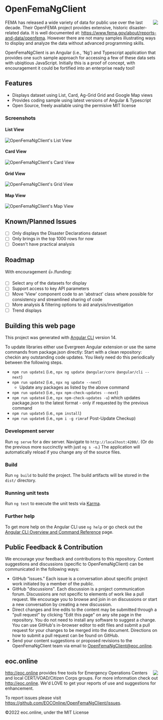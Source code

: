 # OpenFemaNgClient

<!-- https://docs.github.com/en/get-started/writing-on-github/getting-started-with-writing-and-formatting-on-github/basic-writing-and-formatting-syntax -->

<img align="right" src="./src/assets/icons/opoenFemaNgClient_logo.ico">

<!-- picture>
 <source media="(prefers-color-scheme: dark)" srcset="YOUR-DARKMODE-IMAGE">
 <source media="(prefers-color-scheme: light)" srcset="YOUR-LIGHTMODE-IMAGE">
 <img alt="YOUR-ALT-TEXT" src="YOUR-DEFAULT-IMAGE">
</picture -->

FEMA has released a wide variety of data for public use over the last decade. Their OpenFEMA project provides extensive, historic disaster-related data. It is well documented at: <https://www.fema.gov/about/reports-and-data/openfema>. However there are not many samples illustrating ways to display and analyze the data without advanced programming skills.

OpenFemaNgClient is an Angular (i.e., 'Ng') and Typescript application that provides one such sample approach for accessing a few of these data sets with ubiqitious JavaScript. Initially this is a proof of concept, with encouragement it could be fortified into an enterprise ready tool!

## Features

- Displays dataset using List, Card, Ag-Grid Grid and Google Map views
- Provides coding sample using latest versions of Angular & Typescript
- Open Source, freely available using the permisive MIT license

### Screenshots

#### List View

![OpenFemaNgClient's List View](non-dist/imgs/ListView.png)

#### Card View

![OpenFemaNgClient's Card View](non-dist/imgs/CardView.png)

#### Grid View

![OpenFemaNgClient's Grid View](non-dist/imgs/GridView.png)

#### Map View

![OpenFemaNgClient's Map View](non-dist/imgs/MapView.png)

## Known/Planned Issues

- [ ] Only displays the Disaster Declarations dataset
- [ ] Only brings in the top 1000 rows for now
- [ ] Doesn't have practical analysis

## Roadmap

With encouragement :+1: /funding:

- [ ] Select any of the datasets for display
- [ ] Support access to key API parameters
- [ ] Move 'View' component code to an 'abstract' class where possible for consistency and streamlined sharing of code
- [ ] More analysis & filtering options to aid analysis/investigation
- [ ] Trend displays

## Building this web page

This project was generated with [Angular CLI](https://github.com/angular/angular-cli) version 14.

To update libraries either use Evergreen Angular extension or use the same commands from package.json directly: Start with a clean repository: checkin any outstanding code updates. You likely need do this periodically between the following steps.

- `npm run update1` (i.e., `npx ng update @angular/core @angular/cli --next`)
- `npm run update2` (i.e., `npx ng update --next`)
  - Update any packages as listed by the above command
- `npm run update3` (i.e., `npx npm-check-updates --next`)
- `npm run update4` (i.e., `npx npm-check-updates -u`) which updates package.json to the latest format - only if requested by the previous command
- `npm run update5` (i.e., `npm install`)
- `npm run update6` (i.e., `npm i -g rimraf` Post-Update Checkup)

### Development server

Run `ng serve` for a dev server. Navigate to `http://localhost:4200/`. (Or do the previous more succinctly with just `ng s -o`.) The application will automatically reload if you change any of the source files.

### Build

Run `ng build` to build the project. The build artifacts will be stored in the `dist/` directory.

### Running unit tests

Run `ng test` to execute the unit tests via [Karma](https://karma-runner.github.io).

### Further help

To get more help on the Angular CLI use `ng help` or go check out the [Angular CLI Overview and Command Reference](https://angular.io/cli) page.

## Public Feedback & Contribution

We encourage your feedback and contributions to this repository. Content suggestions and discussions (specific to OpenFemaNgClient) can be communicated in the following ways:

- GitHub “issues.” Each issue is a conversation about specific project work initiated by a member of the public.
- GitHub "discussions". Each discussion is a project communication forum. Discussions are not specific to elements of work like a pull request. We encourage you to browse and join in on discussions or start a new conversation by creating a new discussion.
- Direct changes and line edits to the content may be submitted through a "pull request" by clicking "Edit this page" on any site page in the repository. You do not need to install any software to suggest a change. You can use GitHub's in-browser editor to edit files and submit a pull request for your changes to be merged into the document. Directions on how to submit a pull request can be found on GitHub.
- Send your content suggestions or proposed revisions to the OpenFemaNgClient team via email to OpenFemaNgClient@eoc.online.

## eoc.online

<img align="right" src="./src/assets/imgs/MIT_License.png">

<http://eoc.online> provides free tools for Emergency Operations Centers and local CERT/VOAD/Citizen Corps groups. For more information check out <http://eoc.online>. We'd LOVE to get your reports of use and suggestions for enhancement.

To report issues please visit <https://github.com/EOCOnline/OpenFemaNgClient/issues>.

©2022 eoc.online, under the MIT License
